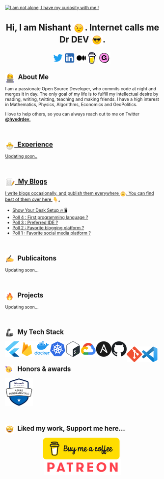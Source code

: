 [![I am not alone, I have my curiosity with me !](https://user-images.githubusercontent.com/97366282/175754587-0f292172-dfbb-49ef-ac45-56afd1149629.png)](https://twitter.com/heydrdev)

<h1 style = font-size: "50px" align="center"> Hi, I am Nishant <img align="center" src="https://raw.githubusercontent.com/heydrdev/devtools/main/emojis/telegram/winking-face.gif" width="38" />. Internet calls me Dr DEV <img align="center" src="https://raw.githubusercontent.com/heydrdev/devtools/main/emojis/telegram/smiling-face-with-sunglasses.gif"  width="38" />.</h1>
<p align="center">
<!-- Connect With Me: Twitter -->
<a href="https://twitter.com/nishantkantojha" target="blank"><img align="center" src="https://raw.githubusercontent.com/heydrdev/devtools/main/icons/twitter.png" alt="heydrdev" width="30" /></a>&nbsp
<!-- Connect With Me: Instagram -->
<!--<a href="https://www.instagram.com/nishantkantojha/" target="blank"><img align="center" src="https://raw.githubusercontent.com/heydrdev/devtools/main/icons/instagram.png" alt="heydrdev"  width="30" />
</a>&nbsp-->
<!-- Connect With Me: Linkedin -->
<a href="https://www.linkedin.com/in/nishantkantojha/" target="blank"><img align="center" src="https://raw.githubusercontent.com/heydrdev/devtools/main/icons/linkedin.png"  alt="heydrdev" width="30" /></a>&nbsp
 <!-- Connect With Me: Medium -->
<a href="https://heydrdev.medium.com/" target="blank"><img align="center" src="https://raw.githubusercontent.com/heydrdev/devtools/main/icons/medium.png"  alt="heydrdev" width="30" /></a>&nbsp
  <!-- Connect With Me: Buy Me A Coffee -->
<a href="https://www.buymeacoffee.com/heydrdev" target="blank"><img align="center" src="https://raw.githubusercontent.com/heydrdev/devtools/main/icons/buymeacoffee.svg" alt="heydrdev"  width="25" /></a>&nbsp
   <!-- Connect With Me: Gumroad -->
<a href="https://heydrdev.gumroad.com" target="blank"><img align="center" src="https://raw.githubusercontent.com/heydrdev/devtools/main/icons/gumroad.png" alt="gumroad"  width="40" /></a>&nbsp
</p>

<!-- About Me -->
<h2 style = font-size: "50px" align=" left"><img src="https://raw.githubusercontent.com/heydrdev/devtools/main/emojis/telegram/technologist.gif" width="32" align="left"/>&nbsp <b>About Me</b></h2>

<p align="left">
I am a passionate Open Source Developer, who commits code at night and merges it in day. The only goal of my life is to fulfill my intellectual desire by reading, writing, twitting, teaching and making friends. I have a high interest in Mathematics, Physics, Algorithms, Economics and GeoPolitics.
 
I love to help others, so you can always reach out to me on Twitter <a href="https://twitter.com/nishantkantojha" target="blank"><b>@hyedrdev</b>.
</p>

<br>

<!--Projects I am working on -->
<h2 style = font-size: "50px" align="left"><img src="https://raw.githubusercontent.com/heydrdev/devtools/main/emojis/telegram/hatching-chick.gif" width="30" align="left"/>&nbsp <b>Experience</b></h2>
<p align="left">
Updating soon..
</p>

<br>

<!-- Trending Blogs -->
<h2 style = font-size: "50px" align="left"><img src="https://raw.githubusercontent.com/heydrdev/devtools/main/emojis/telegram/memo.gif" width="32" align="left"/>&nbsp <b>My Blogs</b></h2>

I write blogs occasionally, and publish them everywhere <img src="https://raw.githubusercontent.com/heydrdev/devtools/main/emojis/telegram/upside-down-face.gif" width="20" align="center"/>. You can find best of them over here <img src="https://raw.githubusercontent.com/heydrdev/devtools/main/emojis/telegram/backhand-index-pointing-down.gif" width="20" align="center"/>.

<!-- BLOG-POST-LIST:START -->
- [Show Your Desk Setup 🔥 🖥](https://dev.to/heydrdev/show-your-desk-setup-3id2)
- [Poll 4 : First programming language ?](https://dev.to/heydrdev/poll-4-first-programming-language--1kl6)
- [Poll 3 : Preferred IDE ?](https://dev.to/heydrdev/poll-3-preferred-ide--55fn)
- [Poll 2 : Favorite blogging platform ?](https://dev.to/heydrdev/twitter-poll-2-6kb)
- [Poll 1 : Favorite social media platform ?](https://dev.to/heydrdev/which-social-media-platform-you-like-most-as-a-developer--2cd9)
<!-- BLOG-POST-LIST:END -->

<br>

<!--Projects I am working on -->
<h2 style = font-size: "50px" align="left"><img src="https://raw.githubusercontent.com/heydrdev/devtools/main/emojis/telegram/writing-hand.gif" width="30" align="left"/>&nbsp <b>Publicaitons</b></h2>
<p align="left">
Updating soon...
</p>

<br>

<!--Projects I am working on -->
<h2 style = font-size: "50px" align="left"><img src="https://raw.githubusercontent.com/heydrdev/devtools/main/emojis/telegram/fire.gif" width="30" align="left"/>&nbsp <b>Projects</b></h2>
<p align="left">
Updating soon...
</p>

<br>

<!--My Tech Stack -->
<h2 style = font-size: "50px" align="left"><img src="https://raw.githubusercontent.com/heydrdev/devtools/main/emojis/telegram/mechanical-arm.gif" width="30" align="left"/>&nbsp <b>My Tech Stack</b></h2>
<p align="left">
<img src="https://raw.githubusercontent.com/heydrdev/devtools/main/language-and-framework/flutter.png" width="46" height="50" align="left"/>&nbsp
<img src="https://raw.githubusercontent.com/heydrdev/devtools/main/language-and-framework/firebase.png" width="50" align="left"/>&nbsp
<img src="https://raw.githubusercontent.com/heydrdev/devtools/main/language-and-framework/docker.png" width="50" align="left"/>&nbsp
<img src="https://raw.githubusercontent.com/heydrdev/devtools/main/language-and-framework/kubernetes.png" width="50" align="left"/>&nbsp
<img src="https://raw.githubusercontent.com/heydrdev/devtools/main/language-and-framework/bash.png" width="50" align="left"/>&nbsp
<img src="https://raw.githubusercontent.com/heydrdev/devtools/main/language-and-framework/google-cloud.png" width="50" align="left"/>&nbsp
<img src="https://raw.githubusercontent.com/heydrdev/devtools/main/language-and-framework/ansible.png" width="50" align="left"/>&nbsp
<img src="https://raw.githubusercontent.com/heydrdev/devtools/main/language-and-framework/github.png" width="50" align="left"/>&nbsp
<img src="https://raw.githubusercontent.com/heydrdev/devtools/main/language-and-framework/git.png" width="50" align="left"/>&nbsp
<img src="https://raw.githubusercontent.com/heydrdev/devtools/main/language-and-framework/vscode.png" width="50" align="left"/>&nbsp
</p>

<br>

<!--Honors & awards -->
<h2 style = font-size: "50px" align="left"><img src="https://raw.githubusercontent.com/heydrdev/devtools/main/emojis/telegram/partying-face.gif" width="30" align="left"/>&nbsp <b>Honors & awards</b></h2>
<p align="left">
<a href="https://www.credly.com/badges/213168a9-61d0-47d4-a02d-72e617ca7237/public_url" target="blank"><img align="center" src="https://raw.githubusercontent.com/heydrdev/devtools/main/certificate/microsoft-certified-azure-fundamentals.png"  alt="microsoft-certified-azure-fundamental" width="90" /></a>
</p>

<br>
<!-- Support Me -->
<h2 style = font-size: "50px" align="left"><img src="https://raw.githubusercontent.com/heydrdev/devtools/main/emojis/telegram/star-struck.gif" width="30" align="left"/>&nbsp <b>Liked my work, Support me here...</b></h2>
<p align="center">
<a href="https://www.buymeacoffee.com/heydrdev" target="blank"><img align="center" src="https://raw.githubusercontent.com/heydrdev/devtools/main/icons/buymeacoffee-button.png" alt="heydrdev"  width=250" /></a>&nbsp&nbsp
 <a href="https://www.patreon.com/heydrdev" target="blank"><img align="center" src="https://raw.githubusercontent.com/heydrdev/devtools/main/icons/patreon-button.png" alt="heydrdev"  width="250" /></a>
</p>

